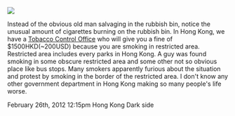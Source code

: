 ![](../../media/18294936864.jpg)

Instead of the obvious old man salvaging in the rubbish bin, notice the
unusual amount of cigarettes burning on the rubbish bin. In Hong Kong, we have
a [Tobacco Control Office](http://www.tco.gov.hk/eindex.html) who will give
you a fine of $1500HKD(~200USD) because you are smoking in restricted area.
Restricted area includes every parks in Hong Kong. A guy was found smoking in
some obscure restricted area and some other not so obvious place like bus
stops. Many smokers apparently furious about the situation and protest by
smoking in the border of the restricted area. I don't know any other
government department in Hong Kong making so many people's life worse.

February 26th, 2012 12:15pm  Hong Kong Dark side

